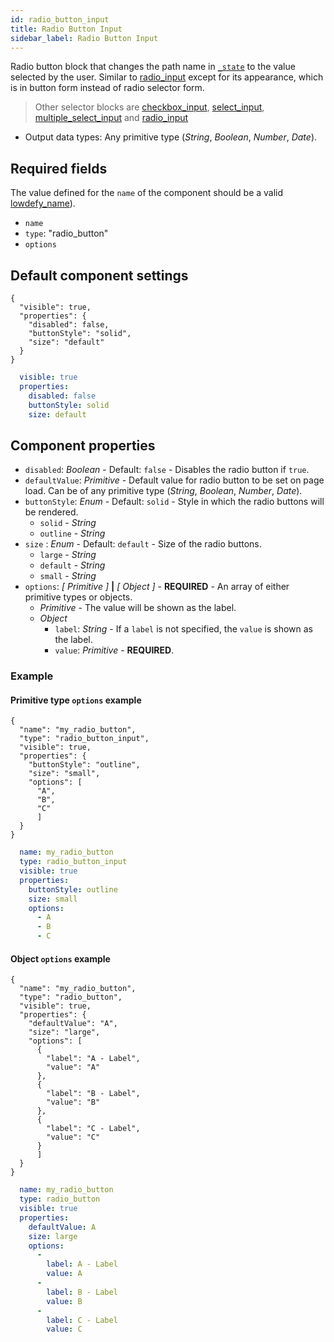 ```yaml
---
id: radio_button_input
title: Radio Button Input
sidebar_label: Radio Button Input
---
```


Radio button block that changes the path name in [`_state`](concepts/lowdefy-file.md) to the value selected by the user. Similar to [radio_input](radio_input.md) except for its appearance, which is in button form instead of radio selector form.

>Other selector blocks are [checkbox_input](checkbox_input.md), [select_input](select_input.md), [multiple_select_input](multiple_select_input.md) and [radio_input](radio_input.md)

- Output data types: Any primitive type (_String_, _Boolean_, _Number_, _Date_).

## Required fields

The value defined for the `name` of the component should be a valid [lowdefy_name](concepts/lowdefy-file.md#names-and-ids)).

- `name`
- `type`: "radio_button"
- `options`

## Default component settings
<!--DOCUSAURUS_CODE_TABS-->
<!--JSON-->
```json5
{
  "visible": true,
  "properties": {
    "disabled": false,
    "buttonStyle": "solid",
    "size": "default"
  }
}
```
<!--YAML-->
```yaml
  visible: true
  properties:
    disabled: false
    buttonStyle: solid
    size: default
```
<!--END_DOCUSAURUS_CODE_TABS-->

## Component properties

- `disabled`: _Boolean_ - Default: `false` - Disables the radio button if `true`.
- `defaultValue`: _Primitive_ - Default value for radio button to be set on page load. Can be of any primitive type (_String_, _Boolean_, _Number_, _Date_).
- `buttonStyle`: _Enum_ - Default: `solid` - Style in which the radio buttons will be rendered.
  - `solid` - _String_
  - `outline` - _String_
- `size` : _Enum_ - Default: `default` - Size of the radio buttons.
  - `large` - _String_
  - `default` - _String_
  - `small` - _String_
- `options`: _[ Primitive ]_ **|** _[ Object ]_ - **REQUIRED** - An array of either primitive types or objects.
  - _Primitive_ - The value will be shown as the label.
  - _Object_
    - `label`: _String_ - If a `label` is not specified, the `value` is shown as the label.
    - `value`: _Primitive_ -  **REQUIRED**.

### Example

#### Primitive type `options` example
<!--DOCUSAURUS_CODE_TABS-->
<!--JSON-->
```json5
{
  "name": "my_radio_button",
  "type": "radio_button_input",
  "visible": true,
  "properties": {
    "buttonStyle": "outline",
    "size": "small",
    "options": [
      "A",
      "B",
      "C"
      ]
  }
}
```
<!--YAML-->
```yaml
  name: my_radio_button
  type: radio_button_input
  visible: true
  properties:
    buttonStyle: outline
    size: small
    options:
      - A
      - B
      - C
```
<!--END_DOCUSAURUS_CODE_TABS-->

#### Object `options` example
<!--DOCUSAURUS_CODE_TABS-->
<!--JSON-->
```json5
{
  "name": "my_radio_button",
  "type": "radio_button",
  "visible": true,
  "properties": {
    "defaultValue": "A",
    "size": "large",
    "options": [
      {
        "label": "A - Label",
        "value": "A"
      },
      {
        "label": "B - Label",
        "value": "B"
      },
      {
        "label": "C - Label",
        "value": "C"
      }
      ]
  }
}
```
<!--YAML-->
```yaml
  name: my_radio_button
  type: radio_button
  visible: true
  properties:
    defaultValue: A
    size: large
    options:
      -
        label: A - Label
        value: A
      -
        label: B - Label
        value: B
      -
        label: C - Label
        value: C
```
<!--END_DOCUSAURUS_CODE_TABS-->